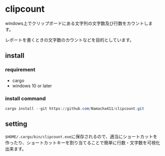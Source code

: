 # clipcount

windows上でクリップボードにある文字列の文字数及び行数をカウントします。

レポートを書くときの文字数のカウントなどを目的としています。

## install

### requirement

- cargo
- windows 10 or later

### install command

```ps1
cargo install --git https://github.com/Namacha411/clipcount.git
```

## setting

`$HOME/.cargo/bin/clipcount.exe`に保存されるので、適当にショートカットを作ったり、ショートカットキーを割り当てることで簡単に行数・文字数を可視化出来ます。

